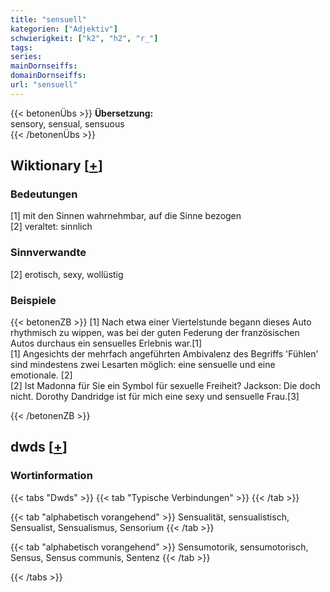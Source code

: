 ```yaml
---
title: "sensuell"
kategorien: ["Adjektiv"]
schwierigkeit: ["k2", "h2", "r_"]
tags:
series:
mainDornseiffs:
domainDornseiffs:
url: "sensuell"
---
```


{{< betonenÜbs >}}
**Übersetzung:**  
sensory, sensual, sensuous  
{{< /betonenÜbs >}}

## Wiktionary [[+](https://de.wiktionary.org/wiki/sensuell)]

### Bedeutungen
[1] mit den Sinnen wahrnehmbar, auf die Sinne bezogen  
[2] veraltet: sinnlich  

### Sinnverwandte
[2] erotisch, sexy, wollüstig  

### Beispiele
{{< betonenZB >}}
[1] Nach etwa einer Viertelstunde begann dieses Auto rhythmisch zu wippen, was bei der guten Federung der französischen Autos durchaus ein sensuelles Erlebnis war.[1]  
[1] Angesichts der mehrfach angeführten Ambivalenz des Begriffs 'Fühlen' sind mindestens zwei Lesarten möglich: eine sensuelle und eine emotionale. [2]  
[2] Ist Madonna für Sie ein Symbol für sexuelle Freiheit? Jackson: Die doch nicht. Dorothy Dandridge ist für mich eine sexy und sensuelle Frau.[3]  

{{< /betonenZB >}}


## dwds [[+](https://www.dwds.de/wb/sensuell)]

### Wortinformation
{{< tabs "Dwds" >}}
{{< tab "Typische Verbindungen" >}}
{{< /tab >}}

{{< tab "alphabetisch vorangehend" >}}
Sensualität, sensualistisch, Sensualist, Sensualismus, Sensorium
{{< /tab >}}

{{< tab "alphabetisch vorangehend" >}}
Sensumotorik, sensumotorisch, Sensus, Sensus communis, Sentenz
{{< /tab >}}

{{< /tabs >}}

